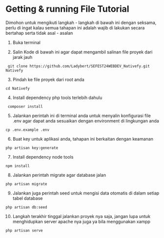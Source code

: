 # Getting & running File Tutorial

Dimohon untuk mengikuti langkah - langkah di bawah ini dengan seksama, perlu di ingat kalau semua tahapan ini adalah wajib di lakukan secara bertahap serta tidak asal - asalan

1. Buka terminal

2. Salin Kode di bawah ini agar dapat mengambil salinan file proyek dari jarak jauh
```Terminal
 git clone https://github.com/Ladybert/SEFEST24WEBDEV_Nativefy.git Nativefy
```

3. Pindah ke file proyek dari root anda
```
cd Nativefy
```

4. Install dependency php tools terlebih dahulu
```
 composer install
```

5. Jalankan perintah ini di terminal anda untuk menyalin konfigurasi file .env agar dapat anda sesuaikan dengan environment di lingkungan anda
```Terminal
cp .env.example .env
```
6. Buat key untuk aplikasi anda, tahapan ini berkaitan dengan keamanan
```
php artisan key:generate
```
7. Install dependency node tools
```
npm install
```
8. Jalankan perintah migrate agar database jalan
```
php artisan migrate
```

9. Jalankan juga perintah seed untuk mengisi data otomatis di dalam setiap tabel database
```
php artisan db:seed
```
10. Langkah terakhir tinggal jalankan proyek nya saja, jangan lupa untuk menghidupkan server apache nya juga ya bila menggunakan xampp
```
php artisan serve
```
